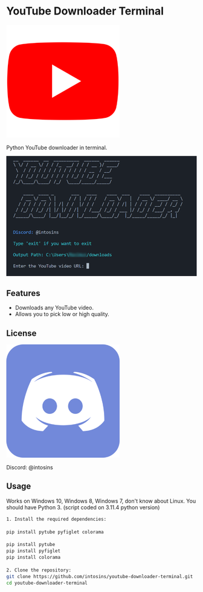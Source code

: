 # YouTube Downloader Terminal

![Icon1](icons/youtube.png)

Python YouTube downloader in terminal.

![Project1](icons/project.png)

## Features

- Downloads any YouTube video.
- Allows you to pick low or high quality.

## License

![Icon2](icons/discord.png)

Discord: @intosins
  
## Usage

Works on Windows 10, Windows 8, Windows 7, don't know about Linux.
You should have Python 3. (script coded on 3.11.4 python version)

```bash
1. Install the required dependencies:

pip install pytube pyfiglet colorama

pip install pytube
pip install pyfiglet
pip install colorama

2. Clone the repository:
git clone https://github.com/intosins/youtube-downloader-terminal.git
cd youtube-downloader-terminal
